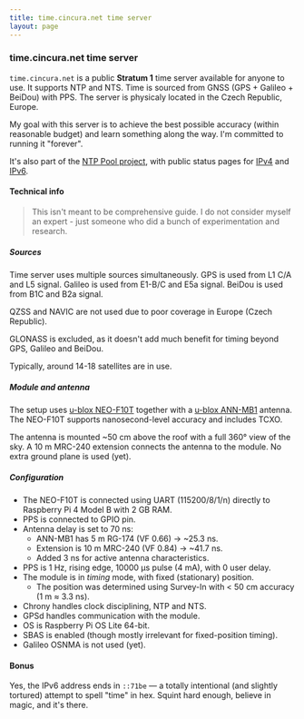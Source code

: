 ```yaml
---
title: time.cincura.net time server
layout: page
---
```

### time.cincura.net time server

`time.cincura.net` is a public **Stratum 1** time server available for anyone to use. It supports NTP and NTS. Time is sourced from GNSS (GPS + Galileo + BeiDou) with PPS. The server is physicaly located in the Czech Republic, Europe.

My goal with this server is to achieve the best possible accuracy (within reasonable budget) and learn something along the way. I'm committed to running it "forever".

It's also part of the [NTP Pool project][5], with public status pages for [IPv4][3] and [IPv6][4].

#### Technical info

> This isn't meant to be comprehensive guide. I do not consider myself an expert - just someone who did a bunch of experimentation and research.

##### Sources

Time server uses multiple sources simultaneously. GPS is used from L1 C/A and L5 signal. Galileo is used from E1-B/C and E5a signal. BeiDou is used from B1C and B2a signal.

QZSS and NAVIC are not used due to poor coverage in Europe (Czech Republic).

GLONASS is excluded, as it doesn't add much benefit for timing beyond GPS, Galileo and BeiDou.

Typically, around 14-18 satellites are in use.

##### Module and antenna

The setup uses [u-blox NEO-F10T][1] together with a [u-blox ANN-MB1][2] antenna. The NEO-F10T supports nanosecond-level accuracy and includes TCXO.

The antenna is mounted ~50 cm above the roof with a full 360° view of the sky. A 10 m MRC-240 extension connects the antenna to the module. No extra ground plane is used (yet).

##### Configuration

* The NEO-F10T is connected using UART (115200/8/1/n) directly to Raspberry Pi 4 Model B with 2 GB RAM.
* PPS is connected to GPIO pin.
* Antenna delay is set to 70 ns:
    * ANN-MB1 has 5 m RG-174 (VF 0.66) → ~25.3 ns.
    * Extension is 10 m MRC-240 (VF 0.84) → ~41.7 ns.
    * Added 3 ns for active antenna characteristics.
* PPS is 1 Hz, rising edge, 10000 µs pulse (4 mA), with 0 user delay.
* The module is in _timing_ mode, with fixed (stationary) position.
    * The position was determined using Survey-In with < 50 cm accuracy (1 m ≈ 3.3 ns).
* Chrony handles clock disciplining, NTP and NTS.
* GPSd handles communication with the module.
* OS is Raspberry Pi OS Lite 64-bit.
* SBAS is enabled (though mostly irrelevant for fixed-position timing).
* Galileo OSNMA is not used (yet).

#### Bonus

Yes, the IPv6 address ends in `::71be` — a totally intentional (and slightly tortured) attempt to spell "time" in hex. Squint hard enough, believe in magic, and it's there.

[1]: https://www.u-blox.com/en/product/neo-f10t-module
[2]: https://www.u-blox.com/en/product/ann-mb1-antenna
[3]: https://www.ntppool.org/scores/85.163.168.227
[4]: https://www.ntppool.org/scores/2001:67c:d74:66::71be
[5]: https://www.ntppool.org/